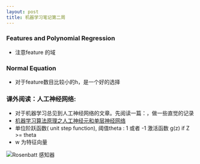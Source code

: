 ```yaml
---
layout: post
title: 机器学习笔记第二周
---
```


### Features and Polynomial Regression
- 注意feature 的域

### Normal Equation
- 对于feature数目比较小的h，是一个好的选择


### 课外阅读：人工神经网络:
- 对于机器学习总见到人工神经网络的文章。先阅读一篇：，做一些直觉的记录
- [机器学习算法原理之人工神经元和单层神经网络](http://python.jobbole.com/81278/)
- 单位阶跃函数( unit step function), 阈值theta : 1 或者 -1 激活函数 g(z) if Z >= theta
- w 为特征向量

![Rosenbatt 感知器](http://7xpt5u.com1.z0.glb.clouddn.com/Schematic%20of%20Rosenblatt's%20perceptron.png)
